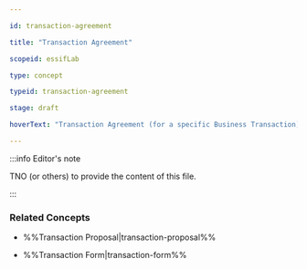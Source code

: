 ```yaml
---

id: transaction-agreement

title: "Transaction Agreement"

scopeid: essifLab

type: concept

typeid: transaction-agreement

stage: draft

hoverText: "Transaction Agreement (for a specific Business Transaction) --  the set of rules that specify the rights (expectations) and duties (obligations) of Participants towards one another in the context of a specific Business Transaction."

---
```




:::info Editor's note

TNO (or others) to provide the content of this file.

:::



### Related Concepts

- %%Transaction Proposal|transaction-proposal%%

- %%Transaction Form|transaction-form%%